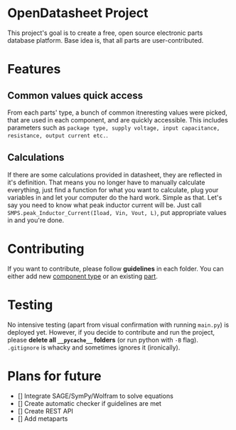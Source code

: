 # OpenDatasheet Project
This project's goal is to create a free, open source electronic parts database platform. Base idea is, that all parts are user-contributed. 

# Features
## Common values quick access
From each parts' type, a bunch of common itneresting values were picked, that are used in each component, and are quickly accessible. This includes parameters such as `package type, supply voltage, input capacitance, resistance, output current etc.`. 
## Calculations
If there are some calculations provided in datasheet, they are reflected in it's definition. That means you no longer have to manually calculate everything, just find a function for what you want to calculate, plug your variables in and let your computer do the hard work. Simple as that. Let's say you need to know what peak inductor current will be. Just call `SMPS.peak_Inductor_Current(Iload, Vin, Vout, L)`, put appropriate values in and you're done. 

# Contributing
If you want to contribute, please follow **guidelines** in each folder. You can either add new [component type](./_components/) or an existing [part](./Manufacturers).

# Testing
No intensive testing (apart from visual confirmation with running `main.py`) is deployed yet. However, if you decide to contribute and run the project, please __delete all `__pycache__` folders__ (or run python with `-B` flag). `.gitignore` is whacky and sometimes ignores it (ironically).

# Plans for future
- [] Integrate SAGE/SymPy/Wolfram to solve equations
- [] Create automatic checker if guidelines are met
- [] Create REST API
- [] Add metaparts